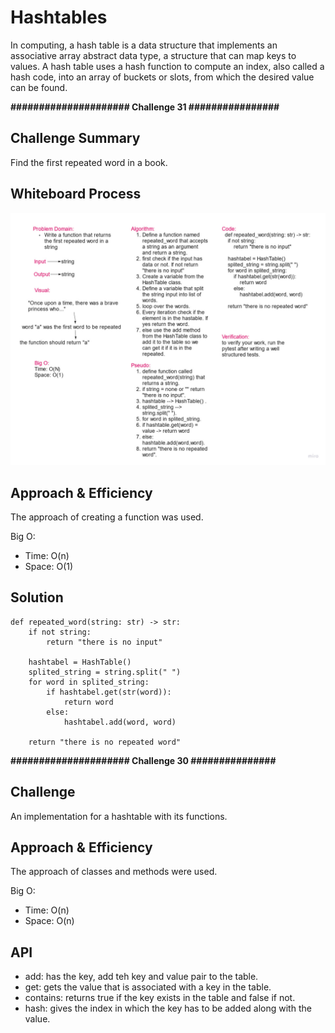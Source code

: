 # Hashtables

In computing, a hash table is a data structure that implements an associative array abstract data type, a structure that can map keys to values. A hash table uses a hash function to compute an index, also called a hash code, into an array of buckets or slots, from which the desired value can be found.

**##################### Challenge 31 ################**

## Challenge Summary

Find the first repeated word in a book.

## Whiteboard Process

![whiteboard](img/code-challenge-31.jpg)

## Approach & Efficiency

The approach of creating a function was used.

Big O:

* Time: O(n)
* Space: O(1)

## Solution

    def repeated_word(string: str) -> str:
        if not string:
            return "there is no input"

        hashtabel = HashTable()
        splited_string = string.split(" ")
        for word in splited_string:
            if hashtabel.get(str(word)):
                return word
            else:
                hashtabel.add(word, word)

        return "there is no repeated word"

**##################### Challenge 30 ###############**

## Challenge

An implementation for a hashtable with its functions.

## Approach & Efficiency

The approach of classes and methods were used.

Big O:

* Time: O(n)
* Space: O(n)

## API

* add: has the key, add teh key and value pair to the table.
* get: gets the value that is associated with a key in the table.
* contains: returns true if the key exists in the table and false if not.
* hash: gives the index in which the key has to be added along with the value.
